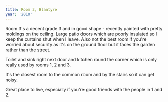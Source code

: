 ```yaml
---
title: Room 3, Blantyre
year: '2010'
---
```


Room 3's a decent grade 3 and in good shape - recently painted with pretty moldings on the ceiling. Large patio doors which are poorly insulated so I keep the curtains shut when I leave. Also not the best room if you're worried about security as it's on the ground floor but it faces the garden rather than the street. 

Toilet and sink right next door and kitchen round the corner which is only really used by rooms 1, 2 and 3. 

It's the closest room to the common room and by the stairs so it can get noisy. 

Great place to live, especially if you're good friends with the people in 1 and 2.
